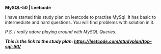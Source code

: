 **MySQL-50 | Leetcode**

I have started this study plan on leetcode to practise MySql. It has basic to intermediate and hard questions. You will find problems with solution in it. 

_P.S. I really adore playing around with MySQL Queries._

**_This is the link to the study plan: https://leetcode.com/studyplan/top-sql-50/_**
